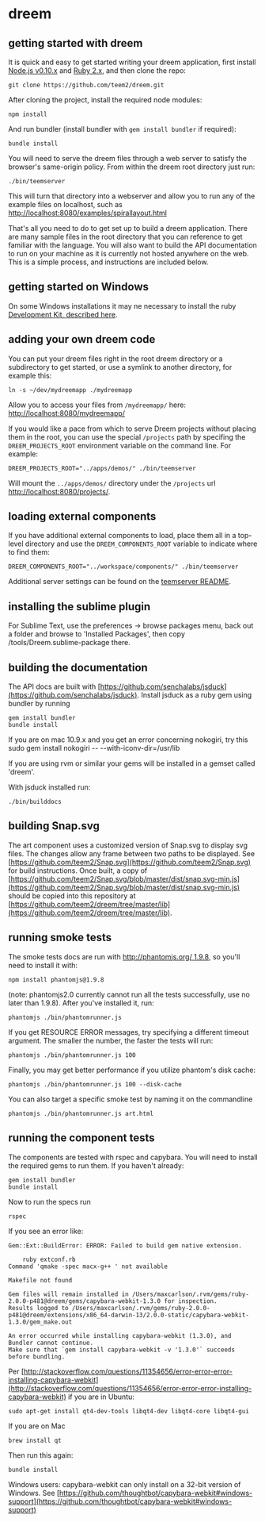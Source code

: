 dreem
======

getting started with dreem
--------------------------

It is quick and easy to get started writing your dreem application, first install [Node.js v0.10.x](http://nodejs.org/download/) and [Ruby 2.x](http://rubyinstaller.org/downloads/), and then clone the repo:

    git clone https://github.com/teem2/dreem.git

After cloning the project, install the required node modules:

    npm install
    
And run bundler (install bundler with `gem install bundler` if required):
    
    bundle install

You will need to serve the dreem files through a web server to satisfy the browser's same-origin policy.  From within the dreem root directory just run:

    ./bin/teemserver
    
This will turn that directory into a webserver and allow you to run any of the example files on localhost, such as [http://localhost:8080/examples/spirallayout.html](http://localhost:8080/examples/spirallayout.html)

That's all you need to do to get set up to build a dreem application. There are many sample files in the root directory that you can reference to get familiar with the language. You will also want to build the API documentation to run on your machine as it is currently not hosted anywhere on the web. This is a simple process, and instructions are included below.

getting started on Windows
--------------------------

On some Windows installations it may ne necessary to install the ruby [Development Kit, described here](https://github.com/oneclick/rubyinstaller/wiki/Development-Kit).  


adding your own dreem code
--------------------------

You can put your dreem files right in the root dreem directory or a subdirectory to get started, or use a symlink to another directory, for example this:

    ln -s ~/dev/mydreemapp ./mydreemapp

Allow you to access your files from `/mydreemapp/` here: [http://localhost:8080/mydreemapp/](http://localhost:8080/mydreemapp/)

If you would like a pace from which to serve Dreem projects without placing them in the root, you can use the special `/projects` path by specifing the `DREEM_PROJECTS_ROOT` environment variable on the command line.  For example:

    DREEM_PROJECTS_ROOT="../apps/demos/" ./bin/teemserver
    
Will mount the `../apps/demos/` directory under the `/projects` url [http://localhost:8080/projects/](http://localhost:8080/projects/).  

loading external components
---------------------------

If you have additional external components to load, place them all in a top-level directory and use the `DREEM_COMPONENTS_ROOT` variable to indicate where to find them:

    DREEM_COMPONENTS_ROOT="../workspace/components/" ./bin/teemserver
    
Additional server settings can be found on the [teemserver README](https://github.com/teem2/server).

installing the sublime plugin
-----------------------------

For Sublime Text, use the preferences -> browse packages menu, back out a folder and browse to 'Installed Packages', then copy /tools/Dreem.sublime-package there.

building the documentation
--------------------------

The API docs are built with [https://github.com/senchalabs/jsduck](https://github.com/senchalabs/jsduck). Install jsduck as a ruby gem using bundler by running

    gem install bundler
    bundle install

If you are on mac 10.9.x and you get an error concerning nokogiri, try this
    sudo gem install nokogiri -- --with-iconv-dir=/usr/lib

If you are using rvm or similar your gems will be installed in a gemset called 'dreem'.

With jsduck installed run:

	./bin/builddocs

building Snap.svg
-----------------

The art component uses a customized version of Snap.svg to display svg files. The changes allow any frame between two paths to be displayed. See [https://github.com/teem2/Snap.svg](https://github.com/teem2/Snap.svg) for build instructions. Once built, a copy of [https://github.com/teem2/Snap.svg/blob/master/dist/snap.svg-min.js](https://github.com/teem2/Snap.svg/blob/master/dist/snap.svg-min.js) should be copied into this repository at [https://github.com/teem2/dreem/tree/master/lib](https://github.com/teem2/dreem/tree/master/lib).

running smoke tests
--------------------------

The smoke tests docs are run with [http://phantomjs.org/ 1.9.8](http://phantomjs.org/), so you'll need to install it with:

    npm install phantomjs@1.9.8
 
(note: phantomjs2.0 currently cannot run all the tests successfully, use no later than 1.9.8). After you've installed it, run:

    phantomjs ./bin/phantomrunner.js

If you get RESOURCE ERROR messages, try specifying a different timeout argument. The smaller the number, the faster the tests will run:
    
    phantomjs ./bin/phantomrunner.js 100

Finally, you may get better performance if you utilize phantom's disk cache:

    phantomjs ./bin/phantomrunner.js 100 --disk-cache

You can also target a specific smoke test by naming it on the commandline

    phantomjs ./bin/phantomrunner.js art.html

    
running the component tests
--------------------------

The components are tested with rspec and capybara. You will need to install the required gems to run them. If you haven't already:

    gem install bundler
    bundle install
    
Now to run the specs run

    rspec
    
If you see an error like:

    Gem::Ext::BuildError: ERROR: Failed to build gem native extension.

        ruby extconf.rb
    Command 'qmake -spec macx-g++ ' not available

    Makefile not found

    Gem files will remain installed in /Users/maxcarlson/.rvm/gems/ruby-2.0.0-p481@dreem/gems/capybara-webkit-1.3.0 for inspection.
    Results logged to /Users/maxcarlson/.rvm/gems/ruby-2.0.0-p481@dreem/extensions/x86_64-darwin-13/2.0.0-static/capybara-webkit-1.3.0/gem_make.out

    An error occurred while installing capybara-webkit (1.3.0), and Bundler cannot continue.
    Make sure that `gem install capybara-webkit -v '1.3.0'` succeeds before bundling.

Per [http://stackoverflow.com/questions/11354656/error-error-error-installing-capybara-webkit](http://stackoverflow.com/questions/11354656/error-error-error-installing-capybara-webkit) if you are in Ubuntu:

    sudo apt-get install qt4-dev-tools libqt4-dev libqt4-core libqt4-gui

If you are on Mac

    brew install qt

Then run this again:

    bundle install    

Windows users: capybara-webkit can only install on a 32-bit version of Windows. See [https://github.com/thoughtbot/capybara-webkit#windows-support](https://github.com/thoughtbot/capybara-webkit#windows-support)
		
<!-- The MIT License (MIT)

Copyright ( c ) 2014 Teem2 LLC

Permission is hereby granted, free of charge, to any person obtaining a copy
of this software and associated documentation files (the "Software"), to deal
in the Software without restriction, including without limitation the rights
to use, copy, modify, merge, publish, distribute, sublicense, and/or sell
copies of the Software, and to permit persons to whom the Software is
furnished to do so, subject to the following conditions:

The above copyright notice and this permission notice shall be included in all
copies or substantial portions of the Software.

THE SOFTWARE IS PROVIDED "AS IS", WITHOUT WARRANTY OF ANY KIND, EXPRESS OR
IMPLIED, INCLUDING BUT NOT LIMITED TO THE WARRANTIES OF MERCHANTABILITY,
FITNESS FOR A PARTICULAR PURPOSE AND NONINFRINGEMENT. IN NO EVENT SHALL THE
AUTHORS OR COPYRIGHT HOLDERS BE LIABLE FOR ANY CLAIM, DAMAGES OR OTHER
LIABILITY, WHETHER IN AN ACTION OF CONTRACT, TORT OR OTHERWISE, ARISING FROM,
OUT OF OR IN CONNECTION WITH THE SOFTWARE OR THE USE OR OTHER DEALINGS IN THE
SOFTWARE. -->
